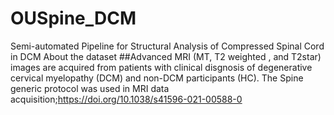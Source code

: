 # OUSpine_DCM
 Semi-automated Pipeline for Structural Analysis of Compressed Spinal Cord in DCM
About the dataset
        ##Advanced MRI (MT, T2 weighted , and T2star) images are acquired from patients with clinical disgnosis of degenerative cervical myelopathy (DCM) and non-DCM participants (HC). The Spine generic protocol was used in MRI data acquisition;https://doi.org/10.1038/s41596-021-00588-0
